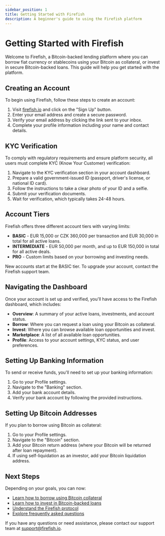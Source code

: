 ```yaml
---
sidebar_position: 1
title: Getting Started with Firefish
description: A beginner's guide to using the Firefish platform
---
```


# Getting Started with Firefish

Welcome to Firefish, a Bitcoin-backed lending platform where you can borrow fiat currency or stablecoins using your Bitcoin as collateral, or invest in secure Bitcoin-backed loans. This guide will help you get started with the platform.

## Creating an Account

To begin using Firefish, follow these steps to create an account:

1. Visit [firefish.io](https://firefish.io) and click on the "Sign Up" button.
2. Enter your email address and create a secure password.
3. Verify your email address by clicking the link sent to your inbox.
4. Complete your profile information including your name and contact details.

## KYC Verification

To comply with regulatory requirements and ensure platform security, all users must complete KYC (Know Your Customer) verification:

1. Navigate to the KYC verification section in your account dashboard.
2. Prepare a valid government-issued ID (passport, driver's license, or national ID card).
3. Follow the instructions to take a clear photo of your ID and a selfie.
4. Submit your verification documents.
5. Wait for verification, which typically takes 24-48 hours.

## Account Tiers

Firefish offers three different account tiers with varying limits:

- **BASIC** - EUR 15,000 or CZK 360,000 per transaction and EUR 30,000 in total for all active loans.
- **INTERMEDIATE** - EUR 50,000 per month, and up to EUR 150,000 in total for all active deals.
- **PRO** - Custom limits based on your borrowing and investing needs.

New accounts start at the BASIC tier. To upgrade your account, contact the Firefish support team.

## Navigating the Dashboard

Once your account is set up and verified, you'll have access to the Firefish dashboard, which includes:

- **Overview**: A summary of your active loans, investments, and account status.
- **Borrow**: Where you can request a loan using your Bitcoin as collateral.
- **Invest**: Where you can browse available loan opportunities and invest.
- **Marketplace**: A list of all available loan opportunities.
- **Profile**: Access to your account settings, KYC status, and user preferences.

## Setting Up Banking Information

To send or receive funds, you'll need to set up your banking information:

1. Go to your Profile settings.
2. Navigate to the "Banking" section.
3. Add your bank account details.
4. Verify your bank account by following the provided instructions.

## Setting Up Bitcoin Addresses

If you plan to borrow using Bitcoin as collateral:

1. Go to your Profile settings.
2. Navigate to the "Bitcoin" section.
3. Add your Bitcoin return address (where your Bitcoin will be returned after loan repayment).
4. If using self-liquidation as an investor, add your Bitcoin liquidation address.

## Next Steps

Depending on your goals, you can now:

- [Learn how to borrow using Bitcoin collateral](/docs/guide/borrowing)
- [Learn how to invest in Bitcoin-backed loans](/docs/guide/investing)
- [Understand the Firefish protocol](/docs/protocol/overview)
- [Explore frequently asked questions](/docs/faq/general)

If you have any questions or need assistance, please contact our support team at [support@firefish.io](mailto:support@firefish.io).